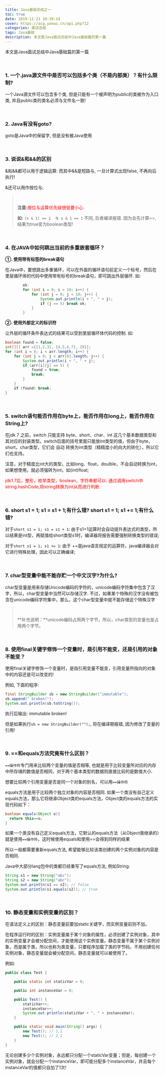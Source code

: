 ```yaml
---
title: Java基础总结之一
toc: true
date: 2019-11-21 10:39:14
cover: https://acg.yanwz.cn/api.php?12
categories: 面试总结
tags: Java基础
description: 本文是Java面试总结中Java基础篇的第一篇
---
```


本文是Java面试总结中Java基础篇的第一篇

<br/>

<!--more-->

### 1. 一个.java源文件中是否可以包括多个类（不是内部类）？有什么限制?

一个Java源文件可以包含多个类, 但是只能有一个被声明为public的类被作为入口类, 并且public类的类名必须与文件名一致!

<br/>

### 2. Java有没有goto?

goto是Java中的保留字, 但是没有被Java使用

<br/>

### 3. 说说&和&&的区别

&和&&都可以用于逻辑运算: 而其中&&是短路与, 一旦计算式出现false, 不再向后执行!

&还可以用作按位与;

>   <br/>
>
>   **注意:**<font color="#ff0000">按位与运算优先级很低要小心</font>
>
>   **如:** `(x & 1) == 1  与 x & 1 == 1` 不同, 后者编译报错. 因为会先计算==, 结果为true变为boolean类型!

<br/>

### 4. 在JAVA中如何跳出当前的多重嵌套循环？

**①. 使用带有标签的break语句**

在Java中，要想跳出多重循环，可以在外面的循环语句前定义一个标号，然后在里层循环体的代码中使用带有标号的break语句，即可跳出外层循环. 如:

```java
        ok:
        for (int i = 0; i < 10; i++) {
            for (int j = 0; j < 10; j++) {
                System.out.println(i + ", " + j);
                if (j == 5) break ok;
            }
        }
```

**②. 使用外部定义的标识符**

让外层的循环条件表达式的结果可以受到里层循环体代码的控制. 如:

```java
boolean found = false;
int[][] arr ={{1,2,3}, {4,5,6,7}, {9}};
for (int i = 0; i < arr.length; i++) {
    for (int j = 0; j < arr[0].length; j++) {
        System.out.println(i + ", " + j);
        if (arr[i][j] == 5) {
            found = true;
            break;
        }
    }
    if (found) break;
}
```

<br/>

### 5. switch语句能否作用在byte上，能否作用在long上，能否作用在String上?

在jdk 7 之前，switch 只能支持 byte、short、char、int  这几个基本数据类型和其对应的封装类型。switch后面的括号里面只能放int类型的值，但由于byte，short，char类型，它们会 自动 转换为int类型（精精度小的向大的转化），所以它们也支持。

注意，对于精度比int大的类型，比如long、float，doulble，不会自动转换为int，如果想使用，就必须强转为int，如(int)float;

<font color="#f00">jdk1.7后，整形，枚举类型，boolean，字符串都可以: 通过调用switch中string.hashCode,将string转换为int从而进行判断.</font>

<br/>

### 6. short s1 = 1; s1 = s1 + 1;有什么错? short s1 = 1; s1 += 1;有什么错?

对于`short s1 = 1; s1 = s1 + 1`: 由于s1+1运算时会自动提升表达式的类型，所以结果是int型，再赋值给short类型s1时，编译器将报告需要强制转换类型的错误;

对于`short s1 = 1; s1 += 1`: 由于 +=是java语言规定的运算符，java编译器会对它进行特殊处理，因此可以正确编译;

<br/>

### 7. char型变量中能不能存贮一个中文汉字?为什么?

char型变量是用来存储Unicode编码的字符的，unicode编码字符集中包含了汉字，所以，char型变量中当然可以存储汉字. 不过，如果某个特殊的汉字没有被包含在unicode编码字符集中，那么，这个char型变量中就不能存储这个特殊汉字

>   <br/>
>
>   **补充说明：**unicode编码占用两个字节，所以，char类型的变量也是占用两个字节。

<br/>

### 8. 使用final关键字修饰一个变量时，是引用不能变，还是引用的对象不能变？

使用final关键字修饰一个变量时，是指引用变量不能变，引用变量所指向的对象中的内容还是可以改变的!

例如, 下面的程序: 

```java
final StringBuilder sb = new StringBuilder("immutable");
sb.append(" broken!");
System.out.println(sb.toString());
```

执行后输出: immutable broken!

但是如果执行`sb = new StringBuilder("");`, 将在编译期报错, 因为修改了变量的引用!

<br/>

### 9. ==和equals方法究竟有什么区别？

`==操作符`专门用来比较两个变量的值是否相等, 也就是用于比较变量所对应的内存中所存储的数值是否相同，对于两个基本类型的数据则直接比较的是数值大小. 

想要比较两个引用变量是否是同一个对象的别名，可以用`==操作符`

equals方法是用于比较两个独立对象的内容是否相同. 如果一个类没有自己定义equals方法，那么它将继承Object类的equals方法，Object类的equals方法的实现代码如下：

```java
boolean equals(Object o){
  return this==o;
}
```

如果一个类没有自己定义equals方法，它默认的equals方法（从Object类继承的）就是使用`==操作符`，这时候使用equals和使用==会得到同样的结果

所以一般都需要重新equals方法, 希望能够比较该类创建的两个实例对象的内容是否相同.

Java中大部分lang包中的类都已经重写了equals方法, 例如String:

```java
String s1 = new String("abc");
String s2 = new String("abc");
System.out.println(s1 == s2); // false
System.out.println(s1.equals(s2)); // true
```

<br/>

### 10. 静态变量和实例变量的区别？

在语法定义上的区别：静态变量前要加static关键字，而实例变量前则不加。

在程序运行时的区别：实例变量属于某个对象的属性，必须创建了实例对象，其中的实例变量才会被分配空间，才能使用这个实例变量。静态变量不属于某个实例对象，而是属于类，所以也称为类变量，只要程序加载了类的字节码，不用创建任何实例对象，静态变量就会被分配空间，静态变量就可以被使用了。

例如:

```java
public class Test {

    public static int staticVar = 0;

    public int instanceVar = 0;

    public Test() {
        staticVar++;
        instanceVar++;
        System.out.println(staticVar + ", " + instanceVar);
    }

    public static void main(String[] args) {
        new Test(); // 1,1
        new Test(); // 2,1
    }
}

```

无论创建多少个实例对象，永远都只分配一个staticVar变量；但是，每创建一个实例对象，就会分配一个instanceVar，即可能分配多个instanceVar，并且每个instanceVar的值都只自加了1次!



<br/>